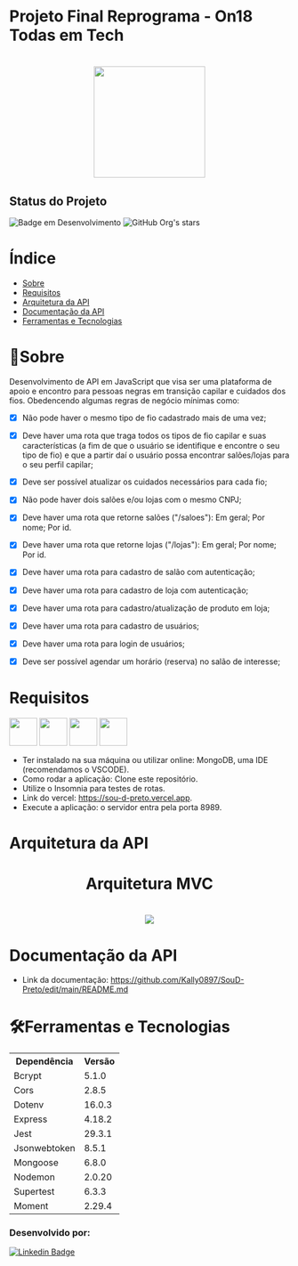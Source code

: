 # Projeto Final Reprograma - On18 Todas em Tech


<h1 align="center"><img src= "https://user-images.githubusercontent.com/109546269/208221818-1df27e8b-15c8-4d51-96fa-8192d055e95a.PNG" width=200px></h1>

<h2>Status do Projeto</h2>

![Badge em Desenvolvimento](http://img.shields.io/static/v1?label=STATUS&message=EM%20DESENVOLVIMENTO&color=GREEN&style=for-the-badge)
![GitHub Org's stars](https://img.shields.io/github/stars/camilafernanda?style=social)

# Índice
<!--ts-->
   * [Sobre](#sobre)
   * [Requisitos](#requisitos)
   * [Arquitetura da API](#arquitetura-da-api)
   * [Documentação da API](#documentação-da-api)
   * [Ferramentas e Tecnologias](#ferramentas-e-tecnologias)
 
<!--te-->
 
 # 🧾Sobre


Desenvolvimento de API em JavaScript que visa ser uma plataforma de apoio e encontro para pessoas negras em transição capilar e cuidados dos fios. Obedencendo algumas regras de negócio mínimas como:
<p>

- [x] Não pode haver o mesmo tipo de fio cadastrado mais de uma vez;
- [x] Deve haver uma rota que traga todos os tipos de fio capilar e suas características (a fim de que o usuário se identifique e encontre o seu tipo de fio) e que a partir daí o usuário possa encontrar salões/lojas para o seu perfil capilar;
- [x] Deve ser possível atualizar os cuidados necessários para cada fio;
- [x] Não pode haver dois salões e/ou lojas com o mesmo CNPJ;
- [x] Deve haver uma rota que retorne salões ("/saloes"): Em geral; Por nome; Por id.
- [x] Deve haver uma rota que retorne lojas ("/lojas"): Em geral; Por nome; Por id.
- [x] Deve haver uma rota para cadastro de salão com autenticação;
- [x] Deve haver uma rota para cadastro de loja com autenticação;
- [x] Deve haver uma rota para cadastro/atualização de produto em loja;
- [x] Deve haver uma rota para cadastro de usuários;
- [x] Deve haver uma rota para login de usuários;
- [x] Deve ser possível agendar um horário (reserva) no salão de interesse;


</p>

# Requisitos 

<img src="https://user-images.githubusercontent.com/109546269/208222324-3f48abbd-dd24-4485-9d1e-45d8c91efc29.jpg" width="50" height="50"/> <img src="https://user-images.githubusercontent.com/109546269/208222418-fdbe18ba-e152-4dbd-af36-92b9e273ad56.png" width="50" height="50"/> <img src="https://user-images.githubusercontent.com/109546269/208222465-f6c47272-a637-4309-9af3-f544ac5cb840.png" width="50" height="50"/> <img src="https://user-images.githubusercontent.com/109546269/208222540-6d81cb23-91aa-412e-90c9-88066155343f.png" width="50" height="50"/>

* Ter instalado na sua máquina ou utilizar online: MongoDB, uma IDE (recomendamos o VSCODE).
* Como rodar a aplicação: Clone este repositório.
* Utilize o Insomnia para testes de rotas.
* Link do vercel:  https://sou-d-preto.vercel.app.
* Execute a aplicação: o servidor entra pela porta 8989.

# Arquitetura da API

<h1 align="center"> Arquitetura MVC </h1>
<h1 align="center"><img src="https://user-images.githubusercontent.com/109546269/208222928-f28cedd6-5dd1-4118-b8d1-215427748d7e.jpg"></h1>

# Documentação da API

* Link da documentação: https://github.com/Kally0897/SouD-Preto/edit/main/README.md

# 🛠Ferramentas e Tecnologias

<table>
<tr>
	<th>Dependência</th>
   <th>Versão</th>
</tr>
<tr>
	<td>Bcrypt</td>
   <td>5.1.0</td>
	
</tr>
<tr>
	<td>Cors</td>
   <td>2.8.5</td>
</tr>
<tr>
	<td>Dotenv</td>
   <td>16.0.3</td>
</tr>
<tr>
	<td>Express</td>
   <td>4.18.2</td>
</tr>
<tr>
	<td>Jest</td>
   <td>29.3.1</td>
</tr>
<tr>
	<td>Jsonwebtoken</td>
   <td>8.5.1</td>
</tr>
<tr>
	<td>Mongoose</td>
   <td>6.8.0</td>
</tr>
<tr>
	<td>Nodemon</td>
   <td>2.0.20</td>
</tr>
<tr>
	<td>Supertest</td>
   <td>6.3.3</td>
</tr>
<tr>
	<td>Moment</td>
   <td>2.29.4</td>
</tr>
</table>

<h3>  Desenvolvido por:  </h3>

<div>

[![Linkedin Badge](https://img.shields.io/badge/-Kalliandra-blue?style=flat-square&logo=Linkedin&logoColor=white&link=https://www.linkedin.com/in/kalliandra-carla-de-lima-b68678127/)](https://www.linkedin.com/in/kalliandra-carla-de-lima-b68678127/)

</div>







